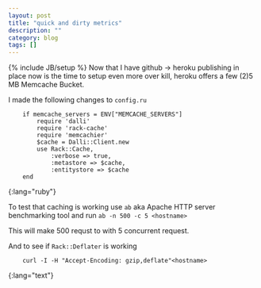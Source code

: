 ```yaml
---
layout: post
title: "quick and dirty metrics"
description: ""
category: blog
tags: []
---
```

{% include JB/setup %}
Now that I have github -> heroku publishing in place now is the time to setup even more over kill, heroku offers a few (2)5 MB Memcache Bucket.

I made the following changes to `config.ru`
		
		if memcache_servers = ENV["MEMCACHE_SERVERS"]
			require 'dalli'
			require 'rack-cache'
			require 'memcachier'
			$cache = Dalli::Client.new
			use Rack::Cache,
				:verbose => true,
				:metastore => $cache,
				:entitystore => $cache
		end
{:lang="ruby"}

To test that caching is working use `ab` aka Apache HTTP server benchmarking tool and run `ab -n 500 -c 5 <hostname>`
	
This will make 500 requst to <hostname> with 5 concurrent request.

And to see if `Rack::Deflater` is working

		curl -I -H "Accept-Encoding: gzip,deflate"<hostname>
{:lang="text"}